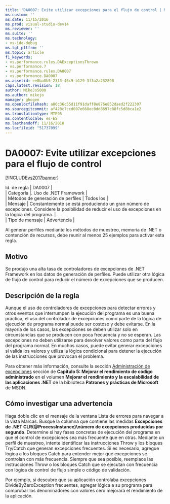 ```yaml
---
title: 'DA0007: Evite utilizar excepciones para el flujo de control | Microsoft Docs'
ms.custom: ''
ms.date: 11/15/2016
ms.prod: visual-studio-dev14
ms.reviewer: ''
ms.suite: ''
ms.technology:
- vs-ide-debug
ms.tgt_pltfrm: ''
ms.topic: article
f1_keywords:
- vs.performance.rules.DAExceptionsThrown
- vs.performance.7
- vs.performance.rules.DA0007
- vs.performance.DA0007
ms.assetid: ee8ba8b5-2313-46c9-b129-3f3a2a232898
caps.latest.revision: 18
author: MikeJo5000
ms.author: mikejo
manager: ghogen
ms.openlocfilehash: a86c36c55d11f91daff8e876e852daed2f222307
ms.sourcegitcommit: af428c7ccd007e668ec0dd8697c88fc5d8bca1e2
ms.translationtype: MTE95
ms.contentlocale: es-ES
ms.lasthandoff: 11/16/2018
ms.locfileid: "51737099"
---
```

# <a name="da0007-avoid-using-exceptions-for-control-flow"></a>DA0007: Evite utilizar excepciones para el flujo de control
[!INCLUDE[vs2017banner](../includes/vs2017banner.md)]

Id. de regla | DA0007 |  
| Categoría |. Uso de .NET Framework |  
| Métodos de generación de perfiles | Todos los |  
| Mensaje | Constantemente se está produciendo un gran número de excepciones. Considere la posibilidad de reducir el uso de excepciones en la lógica del programa. |  
| Tipo de mensaje | Advertencia |  
  
 Al generar perfiles mediante los métodos de muestreo, memoria de .NET o contención de recursos, debe reunir al menos 25 ejemplos para activar esta regla.  
  
## <a name="cause"></a>Motivo  
 Se produjo una alta tasa de controladores de excepciones de .NET Framework en los datos de generación de perfiles. Puede utilizar otra lógica de flujo de control para reducir el número de excepciones que se producen.  
  
## <a name="rule-description"></a>Descripción de la regla  
 Aunque el uso de controladores de excepciones para detectar errores y otros eventos que interrumpen la ejecución del programa es una buena práctica, el uso del controlador de excepciones como parte de la lógica de ejecución de programa normal puede ser costoso y debe evitarse. En la mayoría de los casos, las excepciones se deben utilizar solo en circunstancias que se producen con poca frecuencia y no se esperan. Las excepciones no deben utilizarse para devolver valores como parte del flujo del programa normal. En muchos casos, puede evitar generar excepciones si valida los valores y utiliza la lógica condicional para detener la ejecución de las instrucciones que provocan el problema.  
  
 Para obtener más información, consulte la sección [Administración de excepciones](http://go.microsoft.com/fwlink/?LinkID=177825) sección de **Capítulo 5: Mejorar el rendimiento de código administrado** en el volumen **Mejorar el rendimiento y la escalabilidad de las aplicaciones .NET** de la biblioteca **Patrones y prácticas de Microsoft** de MSDN.  
  
## <a name="how-to-investigate-a-warning"></a>Cómo investigar una advertencia  
 Haga doble clic en el mensaje de la ventana Lista de errores para navegar a la vista Marcas. Busque la columna que contiene las medidas **Excepciones de .NET CLR(@ProcessInstance)\\número de excepciones producidas por segundo**. Determine si hay fases concretas de ejecución del programa en que el control de excepciones sea más frecuente que en otras. Mediante un perfil de muestreo, intente identificar las instrucciones Throw y los bloques Try/Catch que generan excepciones frecuentes. Si es necesario, agregue lógica a los bloques Catch para entender mejor qué excepciones se controlan con más frecuencia. Siempre que sea posible, reemplace las instrucciones Throw o los bloques Catch que se ejecutan con frecuencia con lógica de control de flujo simple o código de validación.  
  
 Por ejemplo, si descubre que su aplicación controlaba excepciones DivideByZeroException frecuentes, agregar lógica a su programa para comprobar los denominadores con valores cero mejorará el rendimiento de la aplicación.



